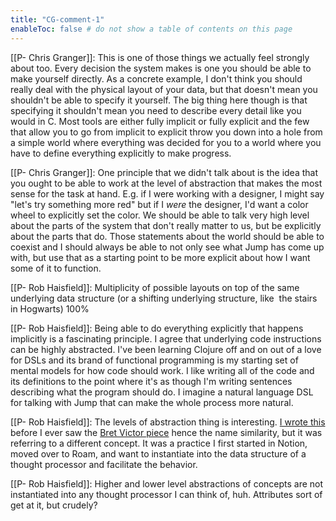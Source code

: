 ```yaml
---
title: "CG-comment-1"
enableToc: false # do not show a table of contents on this page
---
```

[[P- Chris Granger]]: This is one of those things we actually feel strongly about too. Every decision the system makes is one you should be able to make yourself directly. As a concrete example, I don't think you should really deal with the physical layout of your data, but that doesn't mean you shouldn't be able to specify it yourself. The big thing here though is that specifying it shouldn't mean you need to describe every detail like you would in C. Most tools are either fully implicit or fully explicit and the few that allow you to go from implicit to explicit throw you down into a hole from a simple world where everything was decided for you to a world where you have to define everything explicitly to make progress.

[[P- Chris Granger]]: One principle that we didn't talk about is the idea that you ought to be able to work at the level of abstraction that makes the most sense for the task at hand. E.g. if I were working with a designer, I might say "let's try something more red" but if I _were_ the designer, I'd want a color wheel to explicitly set the color. We should be able to talk very high level about the parts of the system that don't really matter to us, but be explicitly about the parts that do. Those statements about the world should be able to coexist and I should always be able to not only see what Jump has come up with, but use that as a starting point to be more explicit about how I want some of it to function.

[[P- Rob Haisfield]]: Multiplicity of possible layouts on top of the same underlying data structure (or a shifting underlying structure, like  the stairs in Hogwarts) 100%

[[P- Rob Haisfield]]: Being able to do everything explicitly that happens implicitly is a fascinating principle. I agree that underlying code instructions can be highly abstracted. I've been learning Clojure off and on out of a love for DSLs and its brand of functional programming is my starting set of mental models for how code should work. I like writing all of the code and its definitions to the point where it's as though I'm writing sentences describing what the program should do. I imagine a natural language DSL for talking with Jump that can make the whole process more natural.

[[P- Rob Haisfield]]: The levels of abstraction thing is interesting. [I wrote this](https://robhaisfield.com/notes/learn-by-going-up-and-down-the-ladder-of-abstraction) before I ever saw the [Bret Victor piece](http://worrydream.com/LadderOfAbstraction/) hence the name similarity, but it was referring to a different concept. It was a practice I first started in Notion, moved over to Roam, and want to instantiate into the data structure of a thought processor and facilitate the behavior.
 
 [[P- Rob Haisfield]]: Higher and lower level abstractions of concepts are not instantiated into any thought processor I can think of, huh. Attributes sort of get at it, but crudely?